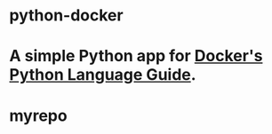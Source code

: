 
# python-docker

A simple Python app for [Docker's Python Language Guide](https://docs.docker.com/language/python).
=======
# myrepo

